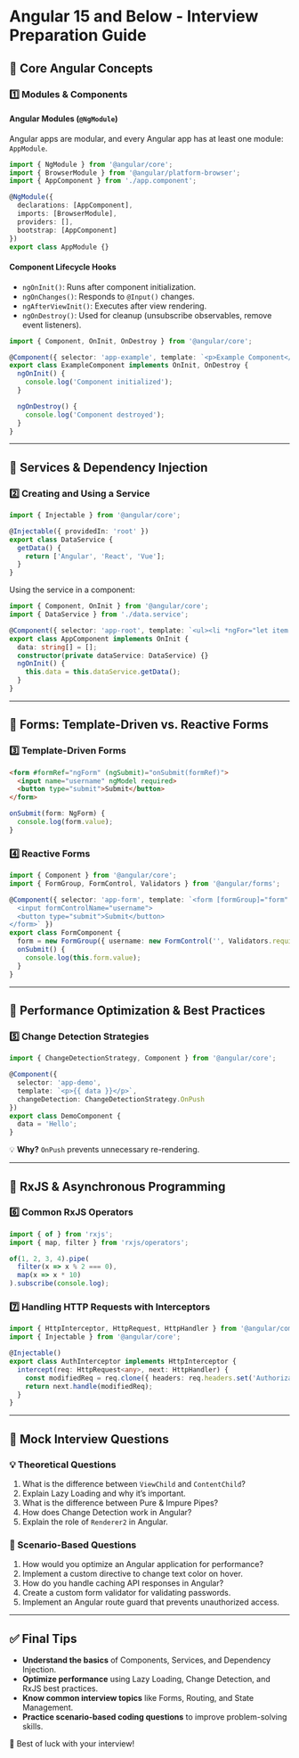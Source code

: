 # Angular 15 and Below - Interview Preparation Guide

## **🔹 Core Angular Concepts**

### **1️⃣ Modules & Components**
#### **Angular Modules (`@NgModule`)**
Angular apps are modular, and every Angular app has at least one module: `AppModule`.

```typescript
import { NgModule } from '@angular/core';
import { BrowserModule } from '@angular/platform-browser';
import { AppComponent } from './app.component';

@NgModule({
  declarations: [AppComponent],
  imports: [BrowserModule],
  providers: [],
  bootstrap: [AppComponent]
})
export class AppModule {}
```

#### **Component Lifecycle Hooks**
- `ngOnInit()`: Runs after component initialization.
- `ngOnChanges()`: Responds to `@Input()` changes.
- `ngAfterViewInit()`: Executes after view rendering.
- `ngOnDestroy()`: Used for cleanup (unsubscribe observables, remove event listeners).

```typescript
import { Component, OnInit, OnDestroy } from '@angular/core';

@Component({ selector: 'app-example', template: `<p>Example Component</p>` })
export class ExampleComponent implements OnInit, OnDestroy {
  ngOnInit() {
    console.log('Component initialized');
  }

  ngOnDestroy() {
    console.log('Component destroyed');
  }
}
```

---

## **🔹 Services & Dependency Injection**

### **2️⃣ Creating and Using a Service**

```typescript
import { Injectable } from '@angular/core';

@Injectable({ providedIn: 'root' })
export class DataService {
  getData() {
    return ['Angular', 'React', 'Vue'];
  }
}
```

Using the service in a component:
```typescript
import { Component, OnInit } from '@angular/core';
import { DataService } from './data.service';

@Component({ selector: 'app-root', template: `<ul><li *ngFor="let item of data">{{ item }}</li></ul>` })
export class AppComponent implements OnInit {
  data: string[] = [];
  constructor(private dataService: DataService) {}
  ngOnInit() {
    this.data = this.dataService.getData();
  }
}
```

---

## **🔹 Forms: Template-Driven vs. Reactive Forms**

### **3️⃣ Template-Driven Forms**
```html
<form #formRef="ngForm" (ngSubmit)="onSubmit(formRef)">
  <input name="username" ngModel required>
  <button type="submit">Submit</button>
</form>
```
```typescript
onSubmit(form: NgForm) {
  console.log(form.value);
}
```

### **4️⃣ Reactive Forms**
```typescript
import { Component } from '@angular/core';
import { FormGroup, FormControl, Validators } from '@angular/forms';

@Component({ selector: 'app-form', template: `<form [formGroup]="form" (ngSubmit)="onSubmit()">
  <input formControlName="username">
  <button type="submit">Submit</button>
</form>` })
export class FormComponent {
  form = new FormGroup({ username: new FormControl('', Validators.required) });
  onSubmit() {
    console.log(this.form.value);
  }
}
```

---

## **🔹 Performance Optimization & Best Practices**

### **5️⃣ Change Detection Strategies**
```typescript
import { ChangeDetectionStrategy, Component } from '@angular/core';

@Component({
  selector: 'app-demo',
  template: `<p>{{ data }}</p>`,
  changeDetection: ChangeDetectionStrategy.OnPush
})
export class DemoComponent {
  data = 'Hello';
}
```
💡 **Why?** `OnPush` prevents unnecessary re-rendering.

---

## **🔹 RxJS & Asynchronous Programming**

### **6️⃣ Common RxJS Operators**
```typescript
import { of } from 'rxjs';
import { map, filter } from 'rxjs/operators';

of(1, 2, 3, 4).pipe(
  filter(x => x % 2 === 0),
  map(x => x * 10)
).subscribe(console.log);
```

### **7️⃣ Handling HTTP Requests with Interceptors**
```typescript
import { HttpInterceptor, HttpRequest, HttpHandler } from '@angular/common/http';
import { Injectable } from '@angular/core';

@Injectable()
export class AuthInterceptor implements HttpInterceptor {
  intercept(req: HttpRequest<any>, next: HttpHandler) {
    const modifiedReq = req.clone({ headers: req.headers.set('Authorization', 'Bearer token') });
    return next.handle(modifiedReq);
  }
}
```

---

## **🔹 Mock Interview Questions**

### **💡 Theoretical Questions**
1. What is the difference between `ViewChild` and `ContentChild`?
2. Explain Lazy Loading and why it’s important.
3. What is the difference between Pure & Impure Pipes?
4. How does Change Detection work in Angular?
5. Explain the role of `Renderer2` in Angular.

### **📝 Scenario-Based Questions**
1. How would you optimize an Angular application for performance?
2. Implement a custom directive to change text color on hover.
3. How do you handle caching API responses in Angular?
4. Create a custom form validator for validating passwords.
5. Implement an Angular route guard that prevents unauthorized access.

---

## **✅ Final Tips**
- **Understand the basics** of Components, Services, and Dependency Injection.
- **Optimize performance** using Lazy Loading, Change Detection, and RxJS best practices.
- **Know common interview topics** like Forms, Routing, and State Management.
- **Practice scenario-based coding questions** to improve problem-solving skills.

🚀 Best of luck with your interview!
